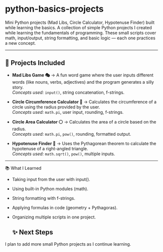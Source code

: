 # python-basics-projects
Mini Python projects (Mad Libs, Circle Calculator, Hypotenuse Finder) built while learning the basics.
A collection of simple Python projects I created while learning the fundamentals of programming. These small scripts cover math, input/output, string formatting, and basic logic — each one practices a new concept.

---

## 📂 Projects Included
- **Mad Libs Game 🎭** → A fun word game where the user inputs different words (like nouns, verbs, adjectives) and the program generates a silly story.  
  *Concepts used:* `input()`, string concatenation, f-strings.  

- **Circle Circumference Calculator 🔵** → Calculates the circumference of a circle using the radius provided by the user.  
  *Concepts used:* `math.pi`, user input, rounding, f-strings.  

- **Circle Area Calculator ⚪** → Calculates the area of a circle based on the radius.  
  *Concepts used:* `math.pi`, `pow()`, rounding, formatted output.  

- **Hypotenuse Finder 📐** → Uses the Pythagorean theorem to calculate the hypotenuse of a right-angled triangle.  
  *Concepts used:* `math.sqrt()`, `pow()`, multiple inputs.
----
📚 What I Learned

- Taking input from the user with input().
- Using built-in Python modules (math).
- String formatting with f-strings.
- Applying formulas in code (geometry + Pythagoras).
- Organizing multiple scripts in one project.

  ## ✨ Next Steps
I plan to add more small Python projects as I continue learning.
